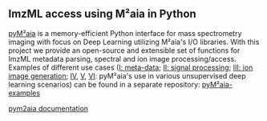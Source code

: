 ImzML access using M²aia in Python 
----------------------------------

[pyM²aia](https://github.com/m2aia/pym2aia) is a memory-efficient Python interface for mass spectrometry imaging with focus on Deep Learning utilizing M²aia's I/O libraries.
With this project we provide an open-source and extensible set of functions for ImzML metadata parsing, spectral and ion image processing/access.
Examples of different use cases ([I: meta-data](https://github.com/m2aia/pym2aia-examples/blob/main/Example_I.ipynb); 
[II: signal processing](https://github.com/m2aia/pym2aia-examples/blob/main/Example_II.ipynb); 
[III: ion image generation](https://github.com/m2aia/pym2aia-examples/blob/main/Example_III.ipynb); 
[IV](https://github.com/m2aia/pym2aia-examples/blob/main/Example_IV.ipynb),
[V](https://github.com/m2aia/pym2aia-examples/blob/main/Example_V.ipynb),
[VI](https://github.com/m2aia/pym2aia-examples/blob/main/Example_VI.ipynb): pyM²aia's use in various unsupervised deep learning scenarios) can be found in a separate repository: [pyM²aia-examples](https://github.com/m2aia/pym2aia-examples)

[pym2aia documentation](https://data.jtfc.de/pym2aia/sphinx-build/html/m2aia.html#module-m2aia.ImageIO)
